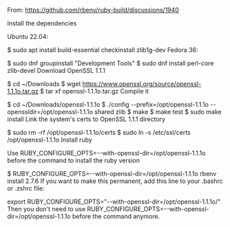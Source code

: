 From: https://github.com/rbenv/ruby-build/discussions/1940

Install the dependencies

Ubuntu 22.04:

$ sudo apt install build-essential checkinstall zlib1g-dev
Fedora 36:

$ sudo dnf groupinstall "Development Tools"
$ sudo dnf install perl-core zlib-devel
Download OpenSSL 1.1.1

$ cd ~/Downloads
$ wget https://www.openssl.org/source/openssl-1.1.1o.tar.gz
$ tar xf openssl-1.1.1o.tar.gz
Compile it

$ cd ~/Downloads/openssl-1.1.1o
$ ./config --prefix=/opt/openssl-1.1.1o --openssldir=/opt/openssl-1.1.1o shared zlib
$ make
$ make test
$ sudo make install
Link the system's certs to OpenSSL 1.1.1 directory

$ sudo rm -rf /opt/openssl-1.1.1o/certs
$ sudo ln -s /etc/ssl/certs /opt/openssl-1.1.1o
Install ruby

Use RUBY_CONFIGURE_OPTS=--with-openssl-dir=/opt/openssl-1.1.1o before the command to install the ruby version

$ RUBY_CONFIGURE_OPTS=--with-openssl-dir=/opt/openssl-1.1.1o rbenv install 2.7.6
If you want to make this permanent, add this line to your .bashrc or .zshrc file:

export RUBY_CONFIGURE_OPTS="--with-openssl-dir=/opt/openssl-1.1.1o/"
Then you don't need to use RUBY_CONFIGURE_OPTS=--with-openssl-dir=/opt/openssl-1.1.1o before the command anymore.

